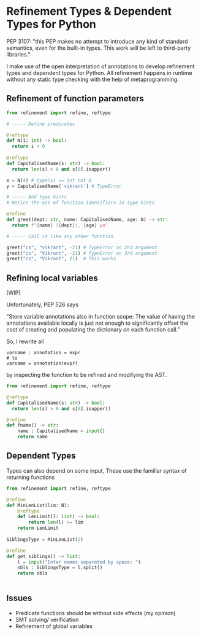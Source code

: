 # Refinement Types & Dependent Types for Python

PEP 3107: "this PEP makes no attempt to introduce any kind of standard semantics,
even for the built-in types. This work will be left to third-party libraries."

I make use of the open interpretation of annotations to
develop refinement types and dependent types for Python.
All refinement happens in runtime without any static
type checking with the help of metaprogramming.

## Refinement of function parameters 

```python
from refinement import refine, reftype

# ----- Define predicates 

@reftype
def N(i: int) -> bool:
  return i > 0
  
@reftype
def CapitalisedName(s: str) -> bool:
  return len(s) > 0 and s[0].isupper()

x = N(4) # type(x) == int not N
y = CapitalisedName('vikrant') # TypeError

# ----- Add type hints 
# Notice the use of function identifiers in type hints

@refine
def greet(dept: str, name: CapitalisedName, age: N) -> str:
  return f"{name} ({dept}), {age} yo"

# ----- Call it like any other function

greet("cs", "vikrant", -21) # TypeError on 2nd argument
greet("cs", "Vikrant", -21) # TypeError on 3rd argument
greet("cs", "Vikrant", 21)  # This works
```

## Refining local variables

[WIP]

Unfortunately, PEP 526 says 

"Store variable annotations also in function scope: 
The value of having the annotations available locally is just
 not enough to significantly offset the cost of creating and
 populating the dictionary on each function call."

So, I rewrite all
```
varname : annotation = expr
# to
varname = annotation(expr)
```
by inspecting the function to be refined and modifying the AST.


```python
from refinement import refine, reftype

@reftype
def CapitalisedName(s: str) -> bool:
  return len(s) > 0 and s[0].isupper()

@refine
def fname() -> str:
    name : CapitalisedName = input()
    return name
```

## Dependent Types

Types can also depend on some input, 
These use the familiar syntax of returning functions

```python
from refinement import refine, reftype

@refine
def MinLenList(lim: N):
    @reftype
    def LenLimit(l: list) -> bool:
        return len(l) >= lim
    return LenLimit
    
SiblingsType = MinLenList(2)

@refine
def get_siblings() -> list:
    l = input("Enter names separated by space: ")
    sbls : SiblingsType = l.split()
    return sbls
    
```

## Issues

- Predicate functions should be without side effects (my opinion)
- SMT solving/ verification
- Refinement of global variables

